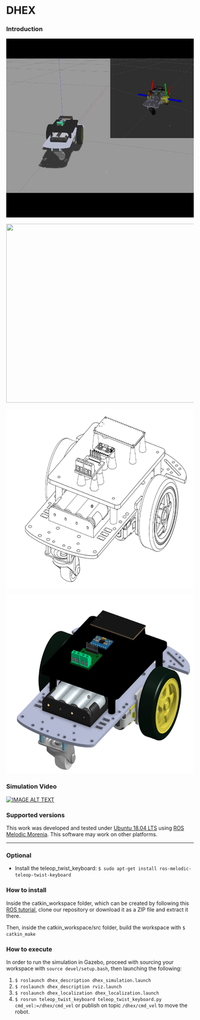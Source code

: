 

# DHEX

### Introduction


<p align="center">
<img width="640" height="480" src="readme_files/simulation.gif">
</p>

<p align="center">
  <img width="640" height="480" src="/readme_files/real_robot.gif">
</p>

<p align="center">
<img width="640" height="480" src="readme_files/onshape_1.png">
</p>

<p align="center">
  <img width="640" height="480" src="/readme_files/onshape_2.png">
</p>

### Simulation Video

[![IMAGE ALT TEXT](http://img.youtube.com/vi/bRE_Z9Of7zs/0.jpg)](http://www.youtube.com/watch?v=bRE_Z9Of7zs "DHEX - ROS simulation")


### Supported versions

This work was developed and tested under [Ubuntu 18.04 LTS](https://ubuntu.com/#download) using [ROS Melodic Morenia](http://wiki.ros.org/melodic/Installation/Ubuntu). This software may work on other platforms.

---

### Optional

* Install the teleop_twist_keyboard: `$ sudo apt-get install ros-melodic-teleop-twist-keyboard`

### How to install

Inside the catkin_workspace folder, which can be created by following this [ROS tutorial](http://wiki.ros.org/ROS/Tutorials), clone our repository or download it as a ZIP file and extract it there.

Then, inside the catkin_workspace/src folder, build the workspace with `$ catkin_make`

### How to execute

In order to run the simulation in Gazebo, proceed with sourcing your workspace with `source devel/setup.bash`, then launching the following:
1. `$ roslaunch dhex_description dhex_simulation.launch`
2. `$ roslaunch dhex_description rviz.launch`
3. `$ roslaunch dhex_localization dhex_localization.launch`
4. `$ rosrun teleop_twist_keyboard teleop_twist_keyboard.py cmd_vel:=/dhex/cmd_vel` or publish on topic `/dhex/cmd_vel` to move the robot.
